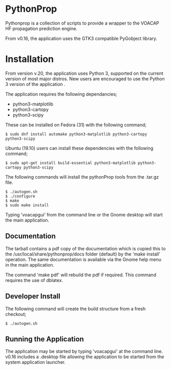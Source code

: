 # PythonProp
Pythonprop is a collection of scripts to provide a wrapper to the VOACAP HF
propagation prediction engine.

From v0.16, the application uses the GTK3 compatible PyGobject library.

# Installation
From version v.20, the application uses Python 3, supported on the current
version of most major distros.  New users are encouraged to use the Python 3
version of the application .

The application requires the following dependancies;
* python3-matplotlib
* python3-cartopy
* python3-scipy

These can be installed on Fedora (31) with the following command;

    $ sudo dnf install automake python3-matplotlib python3-cartopy python3-scipy

Ubuntu (19.10) users can install these dependencies with the following command;

    $ sudo apt-get install build-essential python3-matplotlib python3-cartopy python3-scipy

The following commands will install the pythonProp tools from the .tar.gz file.

    $ ./autogen.sh
    $ ./configure
    $ make
    $ sudo make install

Typing 'voacapgui' from the command line or the Gnome desktop will start the main application.


## Documentation
The tarball contains a pdf copy of the documentation which is copied this to the /usr/local/share/pythonprop/docs folder (default) by the 'make install' operation.  The same documentation is available via the Gnome help menu in the main application.

The command 'make pdf' will rebuild the pdf if required.  This command requires the use of dblatex.

## Developer Install
The following command will create the build structure from a fresh checkout;

    $ ./autogen.sh

## Running the Application
The application may be started by typing 'voacapgui' at the command line. v0.16
includes a .desktop file allowing the application to be started from the system
application launcher.

